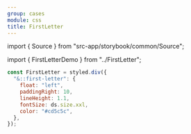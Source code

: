```yaml
---
group: cases
module: css
title: FirstLetter
---
```


import { Source } from "src-app/storybook/common/Source";

import { FirstLetterDemo } from "../FirstLetter";

<FirstLetterDemo />

```jsx {2}
const FirstLetter = styled.div({
  "&::first-letter": {
    float: "left",
    paddingRight: 10,
    lineHeight: 1.1,
    fontSize: ds.size.xxl,
    color: "#cd5c5c",
  },
});
```

<Source path="cases/css/FirstLetter.tsx" />
